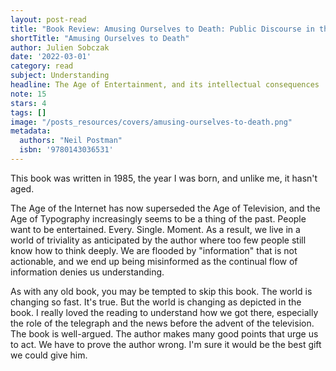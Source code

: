 ```yaml
---
layout: post-read
title: "Book Review: Amusing Ourselves to Death: Public Discourse in the Age of Show Business"
shortTitle: "Amusing Ourselves to Death"
author: Julien Sobczak
date: '2022-03-01'
category: read
subject: Understanding
headline: The Age of Entertainment, and its intellectual consequences
note: 15
stars: 4
tags: []
image: "/posts_resources/covers/amusing-ourselves-to-death.png"
metadata:
  authors: "Neil Postman"
  isbn: '9780143036531'
---
```


This book was written in 1985, the year I was born, and unlike me, it hasn't aged.

The Age of the Internet has now superseded the Age of Television, and the Age of Typography increasingly seems to be a thing of the past. People want to be entertained. Every. Single. Moment. As a result, we live in a world of triviality as anticipated by the author where too few people still know how to think deeply. We are flooded by "information" that is not actionable, and we end up being misinformed as the continual flow of information denies us understanding.

As with any old book, you may be tempted to skip this book. The world is changing so fast. It's true. But the world is changing as depicted in the book. I really loved the reading to understand how we got there, especially the role of the telegraph and the news before the advent of the television. The book is well-argued. The author makes many good points that urge us to act. We have to prove the author wrong. I'm sure it would be the best gift we could give him.
    